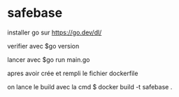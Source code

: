 # safebase

installer go sur https://go.dev/dl/

verifier avec $go version


lancer avec $go run main.go


apres avoir crée et rempli le fichier dockerfile


on lance le build avec la cmd $ docker build -t safebase . 
